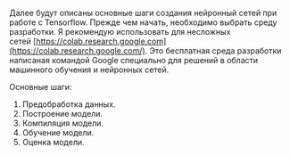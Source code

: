 Далее будут описаны основные шаги создания нейронный сетей при работе с Tensorflow. Прежде чем начать, необходимо выбрать среду разработки. Я рекомендую использовать для несложных сетей [https://colab.research.google.com](https://colab.research.google.com/). Это бесплатная среда разработки написаная командой Google специально для решений в области машинного обучения и нейронных сетей.

Основные шаги:

1. Предобработка данных.
2. Построение модели.
3. Компиляция модели.
4. Обучение модели.
5. Оценка модели.
